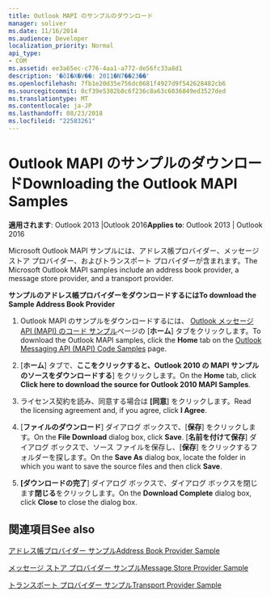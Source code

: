 ```yaml
---
title: Outlook MAPI のサンプルのダウンロード
manager: soliver
ms.date: 11/16/2014
ms.audience: Developer
localization_priority: Normal
api_type:
- COM
ms.assetid: ee3a65ec-c776-4aa1-a772-de56fc33a8d1
description: '�ŏI�X�V��: 2011�N7��23��'
ms.openlocfilehash: 7fb1e20d35e756dc0681f4927d9f542628482cb6
ms.sourcegitcommit: 0cf39e5382b8c6f236c8a63c6036849ed3527ded
ms.translationtype: MT
ms.contentlocale: ja-JP
ms.lasthandoff: 08/23/2018
ms.locfileid: "22583261"
---
```

# <a name="downloading-the-outlook-mapi-samples"></a><span data-ttu-id="8c5e2-103">Outlook MAPI のサンプルのダウンロード</span><span class="sxs-lookup"><span data-stu-id="8c5e2-103">Downloading the Outlook MAPI Samples</span></span>

  
  
<span data-ttu-id="8c5e2-104">**適用されます**: Outlook 2013 |Outlook 2016</span><span class="sxs-lookup"><span data-stu-id="8c5e2-104">**Applies to**: Outlook 2013 | Outlook 2016</span></span> 
  
<span data-ttu-id="8c5e2-105">Microsoft Outlook MAPI サンプルには、アドレス帳プロバイダー、メッセージ ストア プロバイダー、およびトランスポート プロバイダーが含まれます。</span><span class="sxs-lookup"><span data-stu-id="8c5e2-105">The Microsoft Outlook MAPI samples include an address book provider, a message store provider, and a transport provider.</span></span>
  
 <span data-ttu-id="8c5e2-106">**サンプルのアドレス帳プロバイダーをダウンロードするには**</span><span class="sxs-lookup"><span data-stu-id="8c5e2-106">**To download the Sample Address Book Provider**</span></span>
  
1. <span data-ttu-id="8c5e2-107">Outlook MAPI のサンプルをダウンロードするには、 [Outlook メッセージ API (MAPI) のコード サンプル](http://ol2010mapisamples.codeplex.com/)ページの [**ホーム**] タブをクリックします。</span><span class="sxs-lookup"><span data-stu-id="8c5e2-107">To download the Outlook MAPI samples, click the **Home** tab on the [Outlook Messaging API (MAPI) Code Samples](http://ol2010mapisamples.codeplex.com/) page.</span></span> 
    
2. <span data-ttu-id="8c5e2-108">[**ホーム**] タブで、**ここをクリックすると、Outlook 2010 の MAPI サンプルのソースをダウンロードする**] をクリックします。</span><span class="sxs-lookup"><span data-stu-id="8c5e2-108">On the **Home** tab, click **Click here to download the source for Outlook 2010 MAPI Samples**.</span></span>
    
3. <span data-ttu-id="8c5e2-109">ライセンス契約を読み、同意する場合は **[同意**] をクリックします。</span><span class="sxs-lookup"><span data-stu-id="8c5e2-109">Read the licensing agreement and, if you agree, click **I Agree**.</span></span>
    
4. <span data-ttu-id="8c5e2-110">[**ファイルのダウンロード**] ダイアログ ボックスで、[**保存**] をクリックします。</span><span class="sxs-lookup"><span data-stu-id="8c5e2-110">On the **File Download** dialog box, click **Save**.</span></span> <span data-ttu-id="8c5e2-111">[**名前を付けて保存**] ダイアログ ボックスで、ソース ファイルを保存し、[**保存**] をクリックするフォルダーを探します。</span><span class="sxs-lookup"><span data-stu-id="8c5e2-111">On the **Save As** dialog box, locate the folder in which you want to save the source files and then click **Save**.</span></span>
    
5. <span data-ttu-id="8c5e2-112">**[ダウンロードの完了**] ダイアログ ボックスで、ダイアログ ボックスを閉じます**閉じる**をクリックします。</span><span class="sxs-lookup"><span data-stu-id="8c5e2-112">On the **Download Complete** dialog box, click **Close** to close the dialog box.</span></span> 
    
## <a name="see-also"></a><span data-ttu-id="8c5e2-113">関連項目</span><span class="sxs-lookup"><span data-stu-id="8c5e2-113">See also</span></span>



[<span data-ttu-id="8c5e2-114">アドレス帳プロバイダー サンプル</span><span class="sxs-lookup"><span data-stu-id="8c5e2-114">Address Book Provider Sample</span></span>](address-book-provider-sample.md)
  
[<span data-ttu-id="8c5e2-115">メッセージ ストア プロバイダー サンプル</span><span class="sxs-lookup"><span data-stu-id="8c5e2-115">Message Store Provider Sample</span></span>](message-store-provider-sample.md)
  
[<span data-ttu-id="8c5e2-116">トランスポート プロバイダー サンプル</span><span class="sxs-lookup"><span data-stu-id="8c5e2-116">Transport Provider Sample</span></span>](transport-provider-sample.md)

